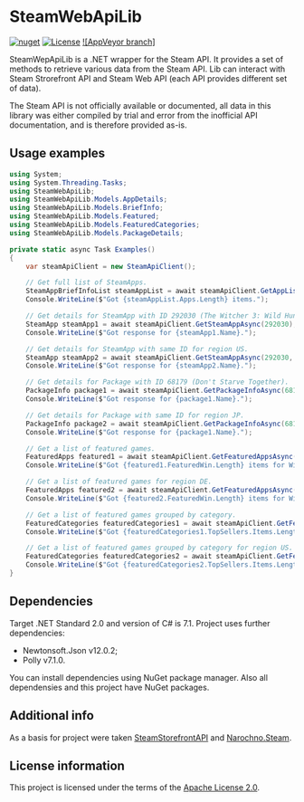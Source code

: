 # SteamWebApiLib

[![nuget](https://img.shields.io/nuget/v/SteamWebApiLib.svg)](https://www.nuget.org/packages/SteamWebApiLib)
[![License](https://img.shields.io/hexpm/l/plug.svg)](https://github.com/Vasar007/SteamWebApiLib/blob/master/LICENSE)
[![AppVeyor branch]](https://img.shields.io/appveyor/ci/Vasar007/SteamWebApiLib/master.svg)

SteamWepApiLib is a .NET wrapper for the Steam API. It provides a set of methods to retrieve various data from the Steam API. Lib can interact with Steam Strorefront API and Steam Web API (each API provides different set of data).

The Steam API is not officially available or documented, all data in this library was either compiled by trial and error from the inofficial API documentation, and is therefore provided as-is.

## Usage examples

```cs
using System;
using System.Threading.Tasks;
using SteamWebApiLib;
using SteamWebApiLib.Models.AppDetails;
using SteamWebApiLib.Models.BriefInfo;
using SteamWebApiLib.Models.Featured;
using SteamWebApiLib.Models.FeaturedCategories;
using SteamWebApiLib.Models.PackageDetails;

private static async Task Examples()
{
    var steamApiClient = new SteamApiClient();

    // Get full list of SteamApps.
    SteamAppBriefInfoList steamAppList = await steamApiClient.GetAppListAsync();
    Console.WriteLine($"Got {steamAppList.Apps.Length} items.");

    // Get details for SteamApp with ID 292030 (The Witcher 3: Wild Hunt).
    SteamApp steamApp1 = await steamApiClient.GetSteamAppAsync(292030);
    Console.WriteLine($"Got response for {steamApp1.Name}.");

    // Get details for SteamApp with same ID for region US.
    SteamApp steamApp2 = await steamApiClient.GetSteamAppAsync(292030, CountryCode.USA);
    Console.WriteLine($"Got response for {steamApp2.Name}.");

    // Get details for Package with ID 68179 (Don't Starve Together).
    PackageInfo package1 = await steamApiClient.GetPackageInfoAsync(68179);
    Console.WriteLine($"Got response for {package1.Name}.");

    // Get details for Package with same ID for region JP.
    PackageInfo package2 = await steamApiClient.GetPackageInfoAsync(68179, CountryCode.Japan);
    Console.WriteLine($"Got response for {package1.Name}.");

    // Get a list of featured games.
    FeaturedApps featured1 = await steamApiClient.GetFeaturedAppsAsync();
    Console.WriteLine($"Got {featured1.FeaturedWin.Length} items for Winodws.");

    // Get a list of featured games for region DE.
    FeaturedApps featured2 = await steamApiClient.GetFeaturedAppsAsync(CountryCode.Germany);
    Console.WriteLine($"Got {featured2.FeaturedWin.Length} items for Winodws.");

    // Get a list of featured games grouped by category.
    FeaturedCategories featuredCategories1 = await steamApiClient.GetFeaturedCategoriesAsync();
    Console.WriteLine($"Got {featuredCategories1.TopSellers.Items.Length} top sellers items.");

    // Get a list of featured games grouped by category for region US.
    FeaturedCategories featuredCategories2 = await steamApiClient.GetFeaturedCategoriesAsync(CountryCode.USA);
    Console.WriteLine($"Got {featuredCategories2.TopSellers.Items.Length} top sellers items.");
}
```

## Dependencies

Target .NET Standard 2.0 and version of C# is 7.1. Project uses further dependencies:

- Newtonsoft.Json v12.0.2;
- Polly v7.1.0.

You can install dependencies using NuGet package manager. Also all dependensies and this project have NuGet packages.

## Additional info

As a basis for project were taken [SteamStorefrontAPI](https://github.com/mmuffins/SteamStorefrontAPI) and [Narochno.Steam](https://github.com/Narochno/Narochno.Steam/).

## License information

This project is licensed under the terms of the [Apache License 2.0](LICENSE).
